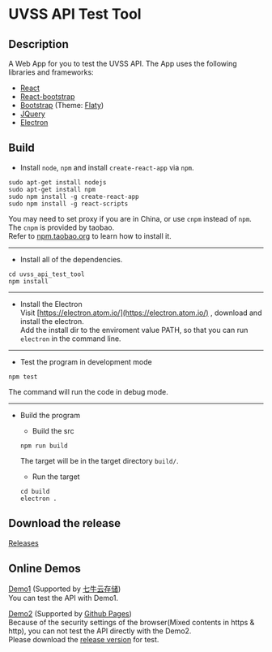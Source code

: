 # UVSS API Test Tool

## Description

A Web App for you to test the UVSS API. The App uses the following libraries and frameworks:

* [React](https://facebook.github.io/react/)
* [React-bootstrap](https://react-bootstrap.github.io/)
* [Bootstrap](http://getbootstrap.com/) (Theme: [Flaty](http://bootswatch.com/flatly/))
* [JQuery](http://jquery.com/)
* [Electron](https://electron.atom.io/)

## Build

* Install `node`, `npm` and install `create-react-app` via `npm`.
``` shell
sudo apt-get install nodejs
sudo apt-get install npm
sudo npm install -g create-react-app
sudo npm install -g react-scripts
```
You may need to set proxy if you are in China, or use `cnpm` instead of `npm`.   
The `cnpm` is provided by taobao.  
Refer to [npm.taobao.org](https://npm.taobao.org) to learn how to install it.  

----

* Install all of the dependencies.
``` shell
cd uvss_api_test_tool
npm install 
```

----

* Install the Electron  
Visit [https://electron.atom.io/](https://electron.atom.io/) , download and install the electron.  
Add the install dir to the enviroment value PATH, so that you can run `electron` in the command line.  

----

* Test the program in development mode
``` shell
npm test
```
The command will run the code in debug mode.

----

* Build the program
  * Build the src
  ``` shell
  npm run build
  ```
  The target will be in the target directory `build/`.

  * Run the target
  ```shell
  cd build
  electron .
  ```

## Download the release

[Releases](https://github.com/JerrieYuan/uvss_api_test_tool/releases)

## Online Demos

[Demo1](http://odokxjcuk.bkt.clouddn.com/index.html)  (Supported by [七牛云存储](https://www.qiniu.com/))  
You can test the API with Demo1.  

[Demo2](https://jerrieyuan.github.io/uvss_api_test_tool/)  (Supported by [Github Pages](https://pages.github.com/))  
Because of the security settings of the browser(Mixed contents in https & http), you can not test the API directly with the Demo2.  
Please download the [release version](https://github.com/JerrieYuan/uvss_api_test_tool/releases) for test.  


